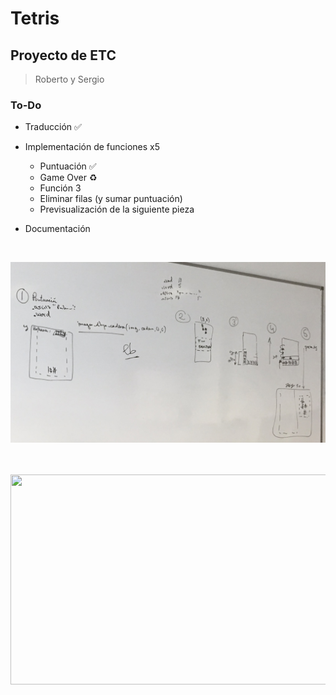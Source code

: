 # Tetris

## Proyecto de ETC

> Roberto y Sergio

### To-Do
- Traducción ✅
- Implementación de funciones x5

    - Puntuación ✅
    - Game Over ♻️
    - Función 3
    - Eliminar filas (y sumar puntuación)
    - Previsualización de la siguiente pieza
    
- Documentación

<br>

![Funciones](IMG_4233.jpg)

<br>
<br>
<img src="http://uy.emedemujer.com/wp-content/uploads/sites/4/2017/04/cube-1678974_1920.png" width="640" height="336">



